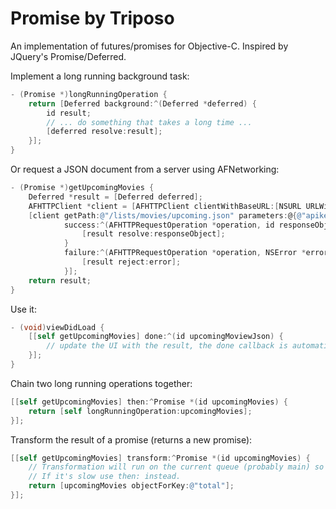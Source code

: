Promise by Triposo
==================

An implementation of futures/promises for Objective-C. Inspired by JQuery's Promise/Deferred.

Implement a long running background task:

```Objective-C
- (Promise *)longRunningOperation {
    return [Deferred background:^(Deferred *deferred) {
        id result;
        // ... do something that takes a long time ...
        [deferred resolve:result];
    }];
}


```

Or request a JSON document from a server using AFNetworking:

```Objective-C
- (Promise *)getUpcomingMovies {
    Deferred *result = [Deferred deferred];
    AFHTTPClient *client = [AFHTTPClient clientWithBaseURL:[NSURL URLWithString:@"http://api.rottentomatoes.com/api/public/v1.0"]];
    [client getPath:@"/lists/movies/upcoming.json" parameters:@{@"apikey" : @"[your_api_key]"}
            success:^(AFHTTPRequestOperation *operation, id responseObject) {
                [result resolve:responseObject];
            }
            failure:^(AFHTTPRequestOperation *operation, NSError *error) {
                [result reject:error];
            }];
    return result;
}
```


Use it:

```Objective-C
- (void)viewDidLoad {
    [[self getUpcomingMovies] done:^(id upcomingMoviewJson) {
        // update the UI with the result, the done callback is automatically running on the main queue // (or whatever queue you're on when you call done: it)
    }];
}
```

Chain two long running operations together:

```Objective-C
[[self getUpcomingMovies] then:^Promise *(id upcomingMovies) {
    return [self longRunningOperation:upcomingMovies];
}];
```

Transform the result of a promise (returns a new promise):

```Objective-C
[[self getUpcomingMovies] transform:^Promise *(id upcomingMovies) {
    // Transformation will run on the current queue (probably main) so make sure it's not too slow
    // If it's slow use then: instead.
    return [upcomingMovies objectForKey:@"total"];
}];
```



